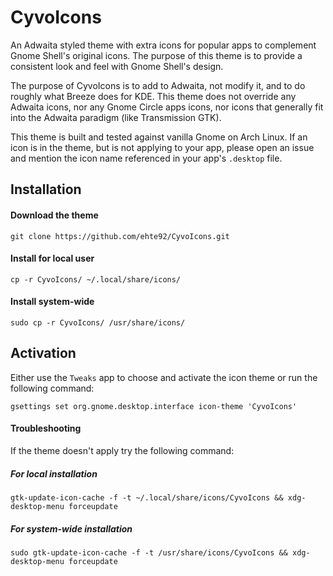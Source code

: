 # CyvoIcons

An Adwaita styled theme with extra icons for popular apps to complement Gnome Shell's original icons.
The purpose of this theme is to provide a consistent look and feel with Gnome Shell's design.

The purpose of CyvoIcons is to add to Adwaita, not modify it, and to do roughly what Breeze does for KDE. This theme does not override any Adwaita icons, nor any Gnome Circle apps icons, nor icons that generally fit into the Adwaita paradigm (like Transmission GTK).

This theme is built and tested against vanilla Gnome on Arch Linux. If an icon is in the theme, but is not applying to your app, please open an issue and mention the icon name referenced in your app's `.desktop` file.

## Installation

#### Download the theme

`git clone https://github.com/ehte92/CyvoIcons.git`

#### Install for local user

`cp -r CyvoIcons/ ~/.local/share/icons/`

#### Install system-wide

`sudo cp -r CyvoIcons/ /usr/share/icons/`

## Activation

Either use the `Tweaks` app to choose and activate the icon theme or run the following command:

`gsettings set org.gnome.desktop.interface icon-theme 'CyvoIcons'`

#### Troubleshooting

If the theme doesn't apply try the following command:

##### For local installation

`gtk-update-icon-cache -f -t ~/.local/share/icons/CyvoIcons && xdg-desktop-menu forceupdate`

##### For system-wide installation

`sudo gtk-update-icon-cache -f -t /usr/share/icons/CyvoIcons && xdg-desktop-menu forceupdate`
